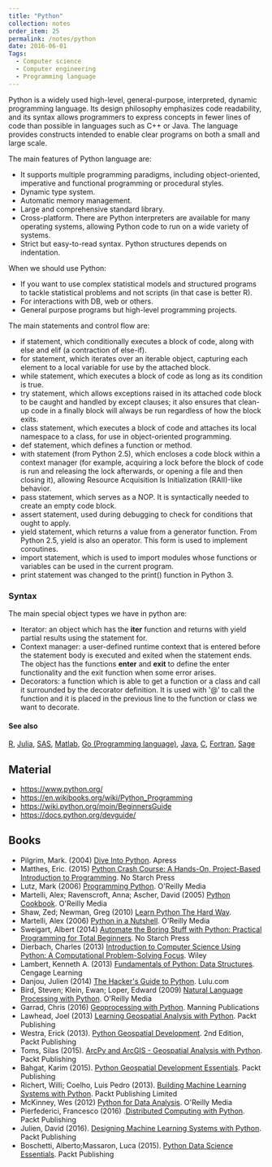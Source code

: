 ```yaml
---
title: "Python"
collection: notes
order_item: 25
permalink: /notes/python
date: 2016-06-01
Tags:
  - Computer science
  - Computer engineering
  - Programming language
---
```


Python is a widely used high-level, general-purpose, interpreted, dynamic programming language. Its design philosophy emphasizes code readability, and its syntax allows programmers to express concepts in fewer lines of code than possible in languages such as C++ or Java. The language provides constructs intended to enable clear programs on both a small and large scale.


The main features of Python language are:
* It supports multiple programming paradigms, including object-oriented, imperative and functional programming or procedural styles.
* Dynamic type system.
* Automatic memory management.
* Large and comprehensive standard library.
* Cross-platform. There are Python interpreters are available for many operating systems, allowing Python code to run on a wide variety of systems.
* Strict but easy-to-read syntax. Python structures depends on indentation.

When we should use Python:
* If you want to use complex statistical models and structured programs to tackle statistical problems and not scripts (in that case is better R).
* For interactions with DB, web or others.
* General purpose programs but high-level programming projects.


The main statements and control flow are:
* if statement, which conditionally executes a block of code, along with else and elif (a contraction of else-if).
* for statement, which iterates over an iterable object, capturing each element to a local variable for use by the attached block.
* while statement, which executes a block of code as long as its condition is true.
* try statement, which allows exceptions raised in its attached code block to be caught and handled by except clauses; it also ensures that clean-up code in a finally block will always be run regardless of how the block exits.
* class statement, which executes a block of code and attaches its local namespace to a class, for use in object-oriented programming.
* def statement, which defines a function or method.
* with statement (from Python 2.5), which encloses a code block within a context manager (for example, acquiring a lock before the block of code is run and releasing the lock afterwards, or opening a file and then closing it), allowing Resource Acquisition Is Initialization (RAII)-like behavior.
* pass statement, which serves as a NOP. It is syntactically needed to create an empty code block.
* assert statement, used during debugging to check for conditions that ought to apply.
* yield statement, which returns a value from a generator function. From Python 2.5, yield is also an operator. This form is used to implement coroutines.
* import statement, which is used to import modules whose functions or variables can be used in the current program.
* print statement was changed to the print() function in Python 3.

### Syntax
The main special object types we have in python are:
* Iterator: an object which has the __iter__ function and returns with yield partial results using the statement for.
* Context manager: a user-defined runtime context that is entered before the statement body is executed and exited when the statement ends. The object has the functions __enter__ and __exit__ to define the enter functionality and the exit function when some error arises.
* Decorators: a function which is able to get a function or a class and call it surrounded by the decorator definition. It is used with '@' to call the function and it is placed in the previous line to the function or class we want to decorate.


#### See also
[R](/notes/r), [Julia](/notes/julia), [SAS](/notes/sas), [Matlab](/notes/matlab), [Go (Programming language)](/notes/go_(programming_language)), [Java](/notes/java), [C](/notes/c), [Fortran](/notes/fortran), [Sage](/notes/sage)


## Material
* https://www.python.org/
* https://en.wikibooks.org/wiki/Python_Programming
* https://wiki.python.org/moin/BeginnersGuide
* https://docs.python.org/devguide/




## Books
* Pilgrim, Mark. (2004) [Dive Into Python](https://www.goodreads.com/book/show/24038.Dive_Into_Python). Apress
* Matthes, Eric. (2015) [Python Crash Course: A Hands-On, Project-Based Introduction to Programming](https://www.goodreads.com/book/show/23241059-python-crash-course). No Starch Press
* Lutz, Mark (2006) [Programming Python](https://www.goodreads.com/book/show/80436.Programming_Python). O'Reilly Media
* Martelli, Alex; Ravenscroft, Anna; Ascher, David (2005) [Python Cookbook](https://www.goodreads.com/book/show/80437.Python_Cookbook). O'Reilly Media
* Shaw, Zed; Newman, Greg (2010) [Learn Python The Hard Way](https://www.goodreads.com/book/show/8341335-learn-python-the-hard-way).
* Martelli, Alex (2006) [Python in a Nutshell](https://www.goodreads.com/book/show/80438.Python_in_a_Nutshell). O'Reilly Media
* Sweigart, Albert (2014) [Automate the Boring Stuff with Python: Practical Programming for Total Beginners](https://www.goodreads.com/book/show/22514127-automate-the-boring-stuff-with-python). No Starch Press
* Dierbach, Charles (2013) [Introduction to Computer Science Using Python: A Computational Problem-Solving Focus](https://www.goodreads.com/book/show/19825917-introduction-to-computer-science-using-python). Wiley
* Lambert, Kenneth A. (2013) [Fundamentals of Python: Data Structures](https://www.goodreads.com/book/show/17993410-fundamentals-of-python). Cengage Learning
* Danjou, Julien (2014) [The Hacker's Guide to Python](https://www.goodreads.com/book/show/21796023-the-hacker-s-guide-to-python). Lulu.com
* Bird, Steven; Klein, Ewan; Loper, Edward (2009) [Natural Language Processing with Python](https://www.goodreads.com/book/show/6392569-natural-language-processing-with-python). O'Reilly Media
* Garrad, Chris (2016) [Geoprocessing with Python](https://www.goodreads.com/book/show/27037122-geoprocessing-with-python). Manning Publications
* Lawhead, Joel (2013) [Learning Geospatial Analysis with Python](https://www.goodreads.com/book/show/18766948-learning-geospatial-analysis-with-python). Packt Publishing
* Westra, Erick (2013). [Python Geospatial Development](https://www.goodreads.com/book/show/17991315-python-geospatial-development-second-edition). 2nd Edition, Packt Publishing
* Toms, Silas (2015). [ArcPy and ArcGIS - Geospatial Analysis with Python](https://www.goodreads.com/book/show/25049835-arcpy-and-arcgis---geospatial-analysis-with-python). Packt Publishing
* Bahgat, Karim (2015). [Python Geospatial Development Essentials](https://www.goodreads.com/book/show/28452854-python-geospatial-development-essentials). Packt Publishing
* Richert, Willi; Coelho, Luis Pedro (2013). [Building Machine Learning Systems with Python](https://www.goodreads.com/book/show/18248285-building-machine-learning-systems-with-python). Packt Publishing Limited
* McKinney, Wes (2012) [Python for Data Analysis](https://www.goodreads.com/book/show/14744694-python-for-data-analysis). O'Reilly Media
* Pierfederici, Francesco (2016) .[Distributed Computing with Python](https://www.goodreads.com/book/show/29929574-distributed-computing-with-python). Packt Publishing
* Julien, David (2016). [Designing Machine Learning Systems with Python](https://www.goodreads.com/book/show/29902360-designing-machine-learning-systems-with-python). Packt Publishing
* Boschetti, Alberto;Massaron, Luca   (2015). [Python Data Science Essentials](https://www.goodreads.com/book/show/25527772-python-data-science-essentials). Packt Publishing


